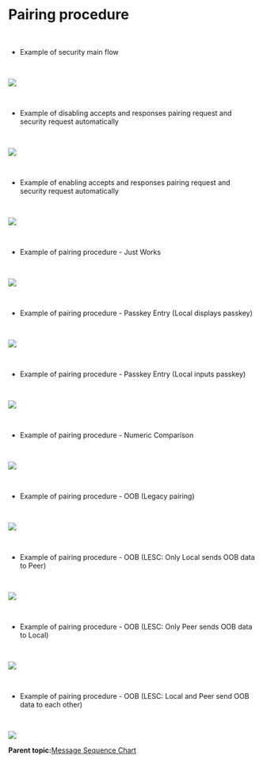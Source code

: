 # Pairing procedure

<br />

-   Example of security main flow

<br />

![](GUID-7F4D5EFD-E5D9-4A6C-9DE3-9E61D75BB553-low.png)

<br />

-   Example of disabling accepts and responses pairing request and security request automatically

<br />

![](GUID-219554E6-BA83-4C36-9FC8-4A390B151DA4-low.png)

<br />

-   Example of enabling accepts and responses pairing request and security request automatically

<br />

![](GUID-0E3021D4-5A47-406B-8859-B5D28558022A-low.png)

<br />

-   Example of pairing procedure - Just Works

<br />

![](GUID-E67B4EA0-71F0-4FAE-9E9E-EF5546881EA9-low.png)

<br />

-   Example of pairing procedure - Passkey Entry \(Local displays passkey\)

<br />

![](GUID-37320D5D-7157-448B-B7D8-7F3BD2BED397-low.png)

<br />

-   Example of pairing procedure - Passkey Entry \(Local inputs passkey\)

<br />

![](GUID-890841A1-67E5-434D-A32C-3F95B190BF08-low.png)

<br />

-   Example of pairing procedure - Numeric Comparison

<br />

![](GUID-D19362A4-F304-4083-8ACD-B681D045C270-low.png)

<br />

-   Example of pairing procedure - OOB \(Legacy pairing\)

<br />

![](GUID-C5761E74-169D-4D38-9E32-6E9F6A2AE4F2-low.png)

<br />

-   Example of pairing procedure - OOB \(LESC: Only Local sends OOB data to Peer\)

<br />

![](GUID-7C8A6F35-123A-48A9-A958-664B88026885-low.png)

<br />

-   Example of pairing procedure - OOB \(LESC: Only Peer sends OOB data to Local\)

<br />

![](GUID-12562B8C-A7CC-47A6-8FA5-F4DB50C0C55E-low.png)

<br />

-   Example of pairing procedure - OOB \(LESC: Local and Peer send OOB data to each other\)

<br />

![](GUID-12D710B8-15AA-400C-BE15-DA33EA4FF016-low.png)

**Parent topic:**[Message Sequence Chart](GUID-268D2099-1541-4334-B54F-4C46FBD9A391.md)

